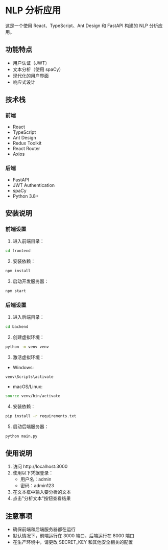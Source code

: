 # NLP 分析应用

这是一个使用 React、TypeScript、Ant Design 和 FastAPI 构建的 NLP 分析应用。

## 功能特点

- 用户认证（JWT）
- 文本分析（使用 spaCy）
- 现代化的用户界面
- 响应式设计

## 技术栈

### 前端
- React
- TypeScript
- Ant Design
- Redux Toolkit
- React Router
- Axios

### 后端
- FastAPI
- JWT Authentication
- spaCy
- Python 3.8+

## 安装说明

### 前端设置

1. 进入前端目录：
```bash
cd frontend
```

2. 安装依赖：
```bash
npm install
```

3. 启动开发服务器：
```bash
npm start
```

### 后端设置

1. 进入后端目录：
```bash
cd backend
```

2. 创建虚拟环境：
```bash
python -m venv venv
```

3. 激活虚拟环境：
- Windows:
```bash
venv\Scripts\activate
```
- macOS/Linux:
```bash
source venv/bin/activate
```

4. 安装依赖：
```bash
pip install -r requirements.txt
```

5. 启动后端服务器：
```bash
python main.py
```

## 使用说明

1. 访问 http://localhost:3000
2. 使用以下凭据登录：
   - 用户名：admin
   - 密码：admin123
3. 在文本框中输入要分析的文本
4. 点击"分析文本"按钮查看结果

## 注意事项

- 确保前端和后端服务器都在运行
- 默认情况下，前端运行在 3000 端口，后端运行在 8000 端口
- 在生产环境中，请更改 SECRET_KEY 和其他安全相关的配置 